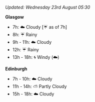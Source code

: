 *Updated: Wednesday 23rd August 05:30*

**Glasgow**

* 7h: :cloud: Cloudy [:umbrella: as of 7h]
* 8h: :umbrella: Rainy
* 9h - 11h: :cloud: Cloudy
* 12h: :umbrella: Rainy
* 13h - 18h: :cyclone: Windy (:cloud:)

**Edinburgh**

* 7h - 10h: :cloud: Cloudy
* 11h - 14h: :partly_sunny: Partly Cloudy
* 15h - 18h: :cloud: Cloudy
